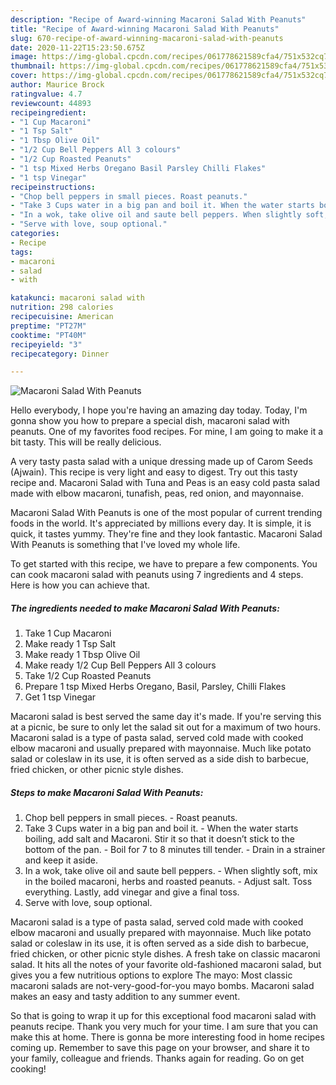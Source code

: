 ```yaml
---
description: "Recipe of Award-winning Macaroni Salad With Peanuts"
title: "Recipe of Award-winning Macaroni Salad With Peanuts"
slug: 670-recipe-of-award-winning-macaroni-salad-with-peanuts
date: 2020-11-22T15:23:50.675Z
image: https://img-global.cpcdn.com/recipes/061778621589cfa4/751x532cq70/macaroni-salad-with-peanuts-recipe-main-photo.jpg
thumbnail: https://img-global.cpcdn.com/recipes/061778621589cfa4/751x532cq70/macaroni-salad-with-peanuts-recipe-main-photo.jpg
cover: https://img-global.cpcdn.com/recipes/061778621589cfa4/751x532cq70/macaroni-salad-with-peanuts-recipe-main-photo.jpg
author: Maurice Brock
ratingvalue: 4.7
reviewcount: 44893
recipeingredient:
- "1 Cup Macaroni"
- "1 Tsp Salt"
- "1 Tbsp Olive Oil"
- "1/2 Cup Bell Peppers All 3 colours"
- "1/2 Cup Roasted Peanuts"
- "1 tsp Mixed Herbs Oregano Basil Parsley Chilli Flakes"
- "1 tsp Vinegar"
recipeinstructions:
- "Chop bell peppers in small pieces. Roast peanuts."
- "Take 3 Cups water in a big pan and boil it. When the water starts boiling, add salt and Macaroni. Stir it so that it doesn’t stick to the bottom of the pan. Boil for 7 to 8 minutes till tender. Drain in a strainer and keep it aside."
- "In a wok, take olive oil and saute bell peppers. When slightly soft, mix in the boiled macaroni, herbs and roasted peanuts. Adjust salt. Toss everything. Lastly, add vinegar and give a final toss."
- "Serve with love, soup optional."
categories:
- Recipe
tags:
- macaroni
- salad
- with

katakunci: macaroni salad with 
nutrition: 298 calories
recipecuisine: American
preptime: "PT27M"
cooktime: "PT40M"
recipeyield: "3"
recipecategory: Dinner

---
```



![Macaroni Salad With Peanuts](https://img-global.cpcdn.com/recipes/061778621589cfa4/751x532cq70/macaroni-salad-with-peanuts-recipe-main-photo.jpg)

Hello everybody, I hope you're having an amazing day today. Today, I'm gonna show you how to prepare a special dish, macaroni salad with peanuts. One of my favorites food recipes. For mine, I am going to make it a bit tasty. This will be really delicious.

A very tasty pasta salad with a unique dressing made up of Carom Seeds (Ajwain). This recipe is very light and easy to digest. Try out this tasty recipe and. Macaroni Salad with Tuna and Peas is an easy cold pasta salad made with elbow macaroni, tunafish, peas, red onion, and mayonnaise.

Macaroni Salad With Peanuts is one of the most popular of current trending foods in the world. It's appreciated by millions every day. It is simple, it is quick, it tastes yummy. They're fine and they look fantastic. Macaroni Salad With Peanuts is something that I've loved my whole life.


To get started with this recipe, we have to prepare a few components. You can cook macaroni salad with peanuts using 7 ingredients and 4 steps. Here is how you can achieve that.

<!--inarticleads1-->

##### The ingredients needed to make Macaroni Salad With Peanuts:

1. Take 1 Cup Macaroni
1. Make ready 1 Tsp Salt
1. Make ready 1 Tbsp Olive Oil
1. Make ready 1/2 Cup Bell Peppers All 3 colours
1. Take 1/2 Cup Roasted Peanuts
1. Prepare 1 tsp Mixed Herbs Oregano, Basil, Parsley, Chilli Flakes
1. Get 1 tsp Vinegar


Macaroni salad is best served the same day it&#39;s made. If you&#39;re serving this at a picnic, be sure to only let the salad sit out for a maximum of two hours. Macaroni salad is a type of pasta salad, served cold made with cooked elbow macaroni and usually prepared with mayonnaise. Much like potato salad or coleslaw in its use, it is often served as a side dish to barbecue, fried chicken, or other picnic style dishes. 

<!--inarticleads2-->

##### Steps to make Macaroni Salad With Peanuts:

1. Chop bell peppers in small pieces. - Roast peanuts.
1. Take 3 Cups water in a big pan and boil it. - When the water starts boiling, add salt and Macaroni. Stir it so that it doesn’t stick to the bottom of the pan. - Boil for 7 to 8 minutes till tender. - Drain in a strainer and keep it aside.
1. In a wok, take olive oil and saute bell peppers. - When slightly soft, mix in the boiled macaroni, herbs and roasted peanuts. - Adjust salt. Toss everything. Lastly, add vinegar and give a final toss.
1. Serve with love, soup optional.


Macaroni salad is a type of pasta salad, served cold made with cooked elbow macaroni and usually prepared with mayonnaise. Much like potato salad or coleslaw in its use, it is often served as a side dish to barbecue, fried chicken, or other picnic style dishes. A fresh take on classic macaroni salad. It hits all the notes of your favorite old-fashioned macaroni salad, but gives you a few nutritious options to explore The mayo: Most classic macaroni salads are not-very-good-for-you mayo bombs. Macaroni salad makes an easy and tasty addition to any summer event. 

So that is going to wrap it up for this exceptional food macaroni salad with peanuts recipe. Thank you very much for your time. I am sure that you can make this at home. There is gonna be more interesting food in home recipes coming up. Remember to save this page on your browser, and share it to your family, colleague and friends. Thanks again for reading. Go on get cooking!
